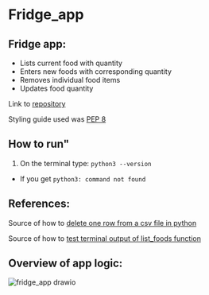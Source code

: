 # Fridge_app


## Fridge app:
- Lists current food with quantity
- Enters new foods with corresponding quantity
- Removes individual food items
- Updates food quantity


Link to [repository](https://github.com/AndresBo/Fridge_app)

Styling guide used was [PEP 8](https://peps.python.org/pep-0008/)

## How to run"
1. On the terminal type: ```python3 --version```
- If you get ```python3: command not found```



## References:
Source of how to [delete one row from a csv file in python](https://stackoverflow.com/questions/56987312/how-to-delete-only-one-row-in-csv-with-python)

Source of how to [test terminal output of list_foods function](https://stackoverflow.com/questions/33767627/python-write-unittest-for-console-print)


## Overview of app logic:

![fridge_app drawio](https://user-images.githubusercontent.com/85352176/208214781-e26fac12-a1ad-44b5-9d2c-fada5c4570ea.png)

